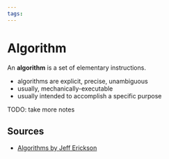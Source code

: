 ```yaml
---
tags:
---
```


# Algorithm

An **algorithm** is a set of elementary instructions.

- algorithms are explicit, precise, unambiguous
- usually, mechanically-executable
- usually intended to accomplish a specific purpose

TODO: take more notes

## Sources

- [Algorithms by Jeff Erickson](https://jeffe.cs.illinois.edu/teaching/algorithms/)
